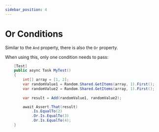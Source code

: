 ```yaml
---
sidebar_position: 4
---
```


# Or Conditions

Similar to the `And` property, there is also the `Or` property.

When using this, only one condition needs to pass:

```csharp
    [Test]
    public async Task MyTest()
    {
        int[] array = [1, 2];
        var randomValue1 = Random.Shared.GetItems(array, 1).First();
        var randomValue2 = Random.Shared.GetItems(array, 1).First();
        
        var result = Add(randomValue1, randomValue2);

        await Assert.That(result)
            .Is.EqualTo(2)
            .Or.Is.EqualTo(3)
            .Or.Is.EqualTo(4);
    }
```